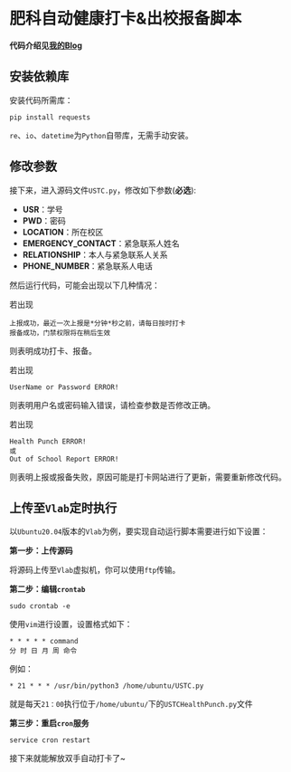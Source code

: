 # 肥科自动健康打卡&出校报备脚本

**代码介绍见[我的Blog](https://komorebi660.github.io/2021/08/20/USTCHealthPunch/)**

## 安装依赖库

安装代码所需库：

```
pip install requests
```

`re`、`io`、`datetime`为`Python`自带库，无需手动安装。

## 修改参数

接下来，进入源码文件`USTC.py`，修改如下参数(**必选**):

- **USR**：学号
- **PWD**：密码
- **LOCATION**：所在校区
- **EMERGENCY_CONTACT**：紧急联系人姓名
- **RELATIONSHIP**：本人与紧急联系人关系
- **PHONE_NUMBER**：紧急联系人电话

然后运行代码，可能会出现以下几种情况：

若出现

```
上报成功，最近一次上报是*分钟*秒之前，请每日按时打卡
报备成功，门禁权限将在稍后生效  
```

则表明成功打卡、报备。

若出现

```
UserName or Password ERROR!
```

则表明用户名或密码输入错误，请检查参数是否修改正确。

若出现

```
Health Punch ERROR!
或
Out of School Report ERROR!
```

则表明上报或报备失败，原因可能是打卡网站进行了更新，需要重新修改代码。

## 上传至`Vlab`定时执行

以`Ubuntu20.04`版本的`Vlab`为例，要实现自动运行脚本需要进行如下设置：

**第一步：上传源码**

将源码上传至`Vlab`虚拟机，你可以使用`ftp`传输。

**第二步：编辑`crontab`**

```
sudo crontab -e
```

使用`vim`进行设置，设置格式如下：

```
* * * * * command
分 时 日 月 周 命令
```

例如：
```
* 21 * * * /usr/bin/python3 /home/ubuntu/USTC.py
```

就是每天`21：00`执行位于`/home/ubuntu/`下的`USTCHealthPunch.py`文件

**第三步：重启`cron`服务**

```
service cron restart
```

接下来就能解放双手自动打卡了~